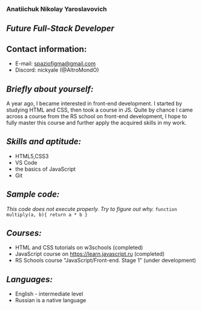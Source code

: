 ### **Anatiichuk Nikolay Yaroslavovich**
## *Future Full-Stack Developer*

## **Contact information:**
+ E-mail: spaziofigma@gmail.com
+ Discord: nickyale (@AltroMondO)

## *Briefly about yourself:*
A year ago, I became interested in front-end development. I started by studying HTML and CSS, then took a course in JS. Quite by chance I came across a course from the RS school on front-end development, I hope to fully master this course and further apply the acquired skills in my work.

## *Skills and aptitude:*
- HTML5,CSS3
- VS Code
- the basics of JavaScript
- Git

## *Sample code:*
*This code does not execute properly. Try to figure out why.* `function multiply(a, b){
  return a * b
}`

## *Courses:*
- HTML and CSS tutorials on w3schools (completed)
- JavaScript course on https://learn.javascript.ru (completed)
- RS Schools course "JavaScript/Front-end. Stage 1" (under development)

## *Languages:*
+ English - intermediate level
+ Russian is a native language

